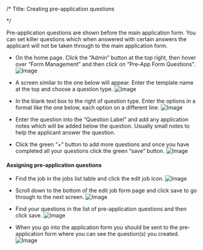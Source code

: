 /*
Title: Creating pre-application questions

*/

Pre-application questions are shown before the main application form. You can set killer questions which when answered with certain answers the applicant will not be taken through to the main application form.  
  

- On the home page. Click the “Admin” button at the top right, then hover over “Form Management” and then click on “Pre-App Form Questions”.
![Image](https://s3.amazonaws.com/tw-desk/i/122167/attachment-inline/98318.20150609122743903.98318.20150609122743903x1YXq)  
  

- A screen similar to the one below will appear. Enter the template name at the top and choose a question type.
![Image](https://s3.amazonaws.com/tw-desk/i/122167/attachment-inline/98318.20150609122931786.98318.20150609122931786ZIAla)  
  

- In the blank text box to the right of question type. Enter the options in a format like the one below, each option on a different line.
![Image](https://s3.amazonaws.com/tw-desk/i/122167/attachment-inline/98318.20150609123231218.98318.20150609123231218bUbVS)  
  

- Enter the question into the “Question Label” and add any application notes which will be added below the question. Usually small notes to help the applicant answer the question.
- Click the green “+” button to add more questions and once you have completed all your questions click the green “save” button.
![Image](https://s3.amazonaws.com/tw-desk/i/122167/attachment-inline/98318.20150609123325348.98318.20150609123325348Hw8r1)  
  

#### Assigning pre-application questions  

- Find the job in the jobs list table and click the edit job icon.
![Image](https://s3.amazonaws.com/tw-desk/i/122167/attachment-inline/98318.20150609123558998.98318.20150609123558998e21B0)  
  

- Scroll down to the bottom of the edit job form page and click save to go through to the next screen.
![Image](https://s3.amazonaws.com/tw-desk/i/122167/attachment-inline/98318.20150609123629888.98318.20150609123629888YAIzF)  
  

- Find your questions in the list of pre-application questions and then click save.
![Image](https://s3.amazonaws.com/tw-desk/i/122167/attachment-inline/98318.20150609123715540.98318.20150609123715540Erq8d)  
  

- When you go into the application form you should be sent to the pre-application form where you can see the question(s) you created.
![Image](https://s3.amazonaws.com/tw-desk/i/122167/attachment-inline/98318.20150609124226197.98318.20150609124226197gG0fO)